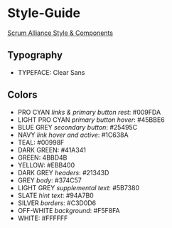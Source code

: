 # Style-Guide
[Scrum Alliance Style & Components](https://projects.invisionapp.com/share/QMJGWVZU69R#/screens/303774429)

## Typography 
- TYPEFACE: Clear Sans



## Colors
- PRO CYAN *links & primary button rest*: #009FDA 
- LIGHT PRO CYAN *primary button hover*: #45BBE6
- BLUE GREY *secondary button*: #25495C
- NAVY *link hover and active*: #1C638A
- TEAL: #00998F
- DARK GREEN: #41A341
- GREEN: 4BBD4B
- YELLOW: #EBB400
- DARK GREY *headers*: #21343D
- GREY *body*: #374C57
- LIGHT GREY *supplemental text*: #5B7380
- SLATE *hint text*: #94A7B0
- SILVER *borders*: #C3D0D6
- OFF-WHITE *background*: #F5F8FA
- WHITE: #FFFFFF
